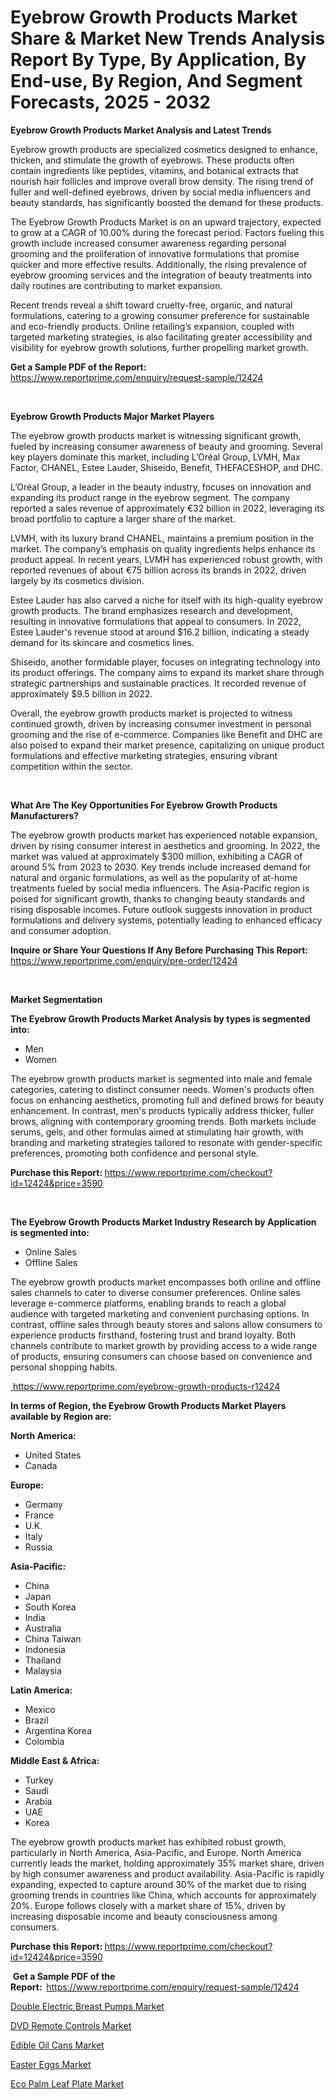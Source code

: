 <p><h1>Eyebrow Growth Products Market Share & Market New Trends Analysis Report By Type, By Application, By End-use, By Region, And Segment Forecasts, 2025 - 2032</h1></p><p><strong>Eyebrow Growth Products Market Analysis and Latest Trends</strong></p>
<p><p>Eyebrow growth products are specialized cosmetics designed to enhance, thicken, and stimulate the growth of eyebrows. These products often contain ingredients like peptides, vitamins, and botanical extracts that nourish hair follicles and improve overall brow density. The rising trend of fuller and well-defined eyebrows, driven by social media influencers and beauty standards, has significantly boosted the demand for these products.</p><p>The Eyebrow Growth Products Market is on an upward trajectory, expected to grow at a CAGR of 10.00% during the forecast period. Factors fueling this growth include increased consumer awareness regarding personal grooming and the proliferation of innovative formulations that promise quicker and more effective results. Additionally, the rising prevalence of eyebrow grooming services and the integration of beauty treatments into daily routines are contributing to market expansion.</p><p>Recent trends reveal a shift toward cruelty-free, organic, and natural formulations, catering to a growing consumer preference for sustainable and eco-friendly products. Online retailing’s expansion, coupled with targeted marketing strategies, is also facilitating greater accessibility and visibility for eyebrow growth solutions, further propelling market growth.</p></p>
<p><strong>Get a Sample PDF of the Report:&nbsp;</strong> <a href="https://www.reportprime.com/enquiry/request-sample/12424?utm_campaign=8&utm_medium=2&utm_source=Github&utm_content=ia&utm_term=18032025&utm_id=eyebrow-growth-products">https://www.reportprime.com/enquiry/request-sample/12424</a></p>
<p>&nbsp;</p>
<p><strong>Eyebrow Growth Products Major Market Players</strong></p>
<p><p>The eyebrow growth products market is witnessing significant growth, fueled by increasing consumer awareness of beauty and grooming. Several key players dominate this market, including L’Oréal Group, LVMH, Max Factor, CHANEL, Estee Lauder, Shiseido, Benefit, THEFACESHOP, and DHC.</p><p>L’Oréal Group, a leader in the beauty industry, focuses on innovation and expanding its product range in the eyebrow segment. The company reported a sales revenue of approximately €32 billion in 2022, leveraging its broad portfolio to capture a larger share of the market.</p><p>LVMH, with its luxury brand CHANEL, maintains a premium position in the market. The company’s emphasis on quality ingredients helps enhance its product appeal. In recent years, LVMH has experienced robust growth, with reported revenues of about €75 billion across its brands in 2022, driven largely by its cosmetics division.</p><p>Estee Lauder has also carved a niche for itself with its high-quality eyebrow growth products. The brand emphasizes research and development, resulting in innovative formulations that appeal to consumers. In 2022, Estee Lauder's revenue stood at around $16.2 billion, indicating a steady demand for its skincare and cosmetics lines.</p><p>Shiseido, another formidable player, focuses on integrating technology into its product offerings. The company aims to expand its market share through strategic partnerships and sustainable practices. It recorded revenue of approximately $9.5 billion in 2022.</p><p>Overall, the eyebrow growth products market is projected to witness continued growth, driven by increasing consumer investment in personal grooming and the rise of e-commerce. Companies like Benefit and DHC are also poised to expand their market presence, capitalizing on unique product formulations and effective marketing strategies, ensuring vibrant competition within the sector.</p></p>
<p>&nbsp;</p>
<p><strong>What Are The Key Opportunities For Eyebrow Growth Products Manufacturers?</strong></p>
<p><p>The eyebrow growth products market has experienced notable expansion, driven by rising consumer interest in aesthetics and grooming. In 2022, the market was valued at approximately $300 million, exhibiting a CAGR of around 5% from 2023 to 2030. Key trends include increased demand for natural and organic formulations, as well as the popularity of at-home treatments fueled by social media influencers. The Asia-Pacific region is poised for significant growth, thanks to changing beauty standards and rising disposable incomes. Future outlook suggests innovation in product formulations and delivery systems, potentially leading to enhanced efficacy and consumer adoption.</p></p>
<p><strong>Inquire or Share Your Questions If Any Before Purchasing This Report:</strong> <a href="https://www.reportprime.com/enquiry/pre-order/12424?utm_campaign=8&utm_medium=2&utm_source=Github&utm_content=ia&utm_term=18032025&utm_id=eyebrow-growth-products">https://www.reportprime.com/enquiry/pre-order/12424</a></p>
<p>&nbsp;</p>
<p><strong>Market Segmentation</strong></p>
<p><strong>The Eyebrow Growth Products Market Analysis by types is segmented into:</strong></p>
<p><ul><li>Men</li><li>Women</li></ul></p>
<p><p>The eyebrow growth products market is segmented into male and female categories, catering to distinct consumer needs. Women's products often focus on enhancing aesthetics, promoting full and defined brows for beauty enhancement. In contrast, men's products typically address thicker, fuller brows, aligning with contemporary grooming trends. Both markets include serums, gels, and other formulas aimed at stimulating hair growth, with branding and marketing strategies tailored to resonate with gender-specific preferences, promoting both confidence and personal style.</p></p>
<p><strong>Purchase this Report:&nbsp;</strong><a href="https://www.reportprime.com/checkout?id=12424&price=3590&utm_campaign=8&utm_medium=2&utm_source=Github&utm_content=ia&utm_term=18032025&utm_id=eyebrow-growth-products">https://www.reportprime.com/checkout?id=12424&price=3590</a></p>
<p>&nbsp;</p>
<p><strong>The Eyebrow Growth Products Market Industry Research by Application is segmented into:</strong></p>
<p><ul><li>Online Sales</li><li>Offline Sales</li></ul></p>
<p><p>The eyebrow growth products market encompasses both online and offline sales channels to cater to diverse consumer preferences. Online sales leverage e-commerce platforms, enabling brands to reach a global audience with targeted marketing and convenient purchasing options. In contrast, offline sales through beauty stores and salons allow consumers to experience products firsthand, fostering trust and brand loyalty. Both channels contribute to market growth by providing access to a wide range of products, ensuring consumers can choose based on convenience and personal shopping habits.</p></p>
<p><a href="https://www.reportprime.com/eyebrow-growth-products-r12424?utm_campaign=8&utm_medium=2&utm_source=Github&utm_content=ia&utm_term=18032025&utm_id=eyebrow-growth-products">&nbsp;https://www.reportprime.com/eyebrow-growth-products-r12424</a></p>
<p><strong>In terms of Region, the Eyebrow Growth Products Market Players available by Region are:</strong></p>
<p>
    <p> <strong> North America: </strong>
        <ul>
            <li>United States</li>
            <li>Canada</li>
        </ul>
        </p> 
    <p> <strong> Europe: </strong>
        <ul>
            <li>Germany</li>
            <li>France</li>
            <li>U.K.</li>
            <li>Italy</li>
            <li>Russia</li>
        </ul>
        </p> 
    <p> <strong> Asia-Pacific: </strong>
        <ul>
            <li>China</li>
            <li>Japan</li>
            <li>South Korea</li>
            <li>India</li>
            <li>Australia</li>
            <li>China Taiwan</li>
            <li>Indonesia</li>
            <li>Thailand</li>
            <li>Malaysia</li>
        </ul>
        </p> 
    <p> <strong> Latin America: </strong>
        <ul>
            <li>Mexico</li>
            <li>Brazil</li>
            <li>Argentina Korea</li>
            <li>Colombia</li>
        </ul>
        </p> 
    <p> <strong> Middle East & Africa: </strong>
        <ul>
            <li>Turkey</li>
            <li>Saudi</li>
            <li>Arabia</li>
            <li>UAE</li>
            <li>Korea</li>
        </ul>
    </p>
    </p>
<p><p>The eyebrow growth products market has exhibited robust growth, particularly in North America, Asia-Pacific, and Europe. North America currently leads the market, holding approximately 35% market share, driven by high consumer awareness and product availability. Asia-Pacific is rapidly expanding, expected to capture around 30% of the market due to rising grooming trends in countries like China, which accounts for approximately 20%. Europe follows closely with a market share of 15%, driven by increasing disposable income and beauty consciousness among consumers.</p></p>
<p><strong>Purchase this Report: </strong><a href="https://www.reportprime.com/checkout?id=12424&price=3590&utm_campaign=8&utm_medium=2&utm_source=Github&utm_content=ia&utm_term=18032025&utm_id=eyebrow-growth-products">https://www.reportprime.com/checkout?id=12424&price=3590</a></p>
<p>&nbsp;<strong>Get a Sample PDF of the Report:&nbsp;&nbsp;</strong><a href="https://www.reportprime.com/enquiry/request-sample/12424?utm_campaign=8&utm_medium=2&utm_source=Github&utm_content=ia&utm_term=18032025&utm_id=eyebrow-growth-products">https://www.reportprime.com/enquiry/request-sample/12424</a></p>
<p><strong></strong></p>
<p><p><a href="https://github.com/braisykhwezi/Market-Research-Report-List-1/blob/main/double-electric-breast-pumps-market.md?utm_campaign=8&utm_medium=2&utm_source=Github&utm_content=ia&utm_term=18032025&utm_id=eyebrow-growth-products">Double Electric Breast Pumps Market</a></p><p><a href="https://github.com/lugnabirue/Market-Research-Report-List-1/blob/main/dvd-remote-controls-market.md?utm_campaign=8&utm_medium=2&utm_source=Github&utm_content=ia&utm_term=18032025&utm_id=eyebrow-growth-products">DVD Remote Controls Market</a></p><p><a href="https://github.com/snelldimkeod/Market-Research-Report-List-1/blob/main/edible-oil-cans-market.md?utm_campaign=8&utm_medium=2&utm_source=Github&utm_content=ia&utm_term=18032025&utm_id=eyebrow-growth-products">Edible Oil Cans Market</a></p><p><a href="https://github.com/shpirttangim48/Market-Research-Report-List-1/blob/main/easter-eggs-market.md?utm_campaign=8&utm_medium=2&utm_source=Github&utm_content=ia&utm_term=18032025&utm_id=eyebrow-growth-products">Easter Eggs Market</a></p><p><a href="https://github.com/gakpasulgun/Market-Research-Report-List-1/blob/main/eco-palm-leaf-plate-market.md?utm_campaign=8&utm_medium=2&utm_source=Github&utm_content=ia&utm_term=18032025&utm_id=eyebrow-growth-products">Eco Palm Leaf Plate Market</a></p></p>